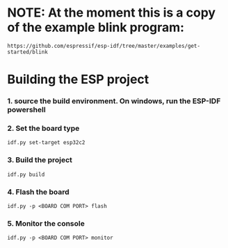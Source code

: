 # NOTE: At the moment this is a copy of the example blink program:
```
https://github.com/espressif/esp-idf/tree/master/examples/get-started/blink
```
# Building the ESP project
### 1. source the build environment. On windows, run the ESP-IDF powershell
### 2. Set the board type
```
idf.py set-target esp32c2
```
### 3. Build the project
```
idf.py build
```
### 4. Flash the board
```
idf.py -p <BOARD COM PORT> flash 
```
### 5. Monitor the console
```
idf.py -p <BOARD COM PORT> monitor
```
